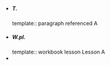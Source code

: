 - ##### T.
  template:: paragraph referenced
  A
- ##### W.pI.
  template:: workbook lesson
  Lesson
  A
-